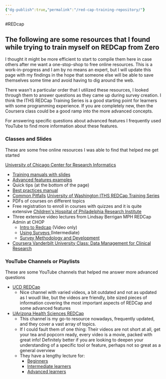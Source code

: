 ```yaml
---
{"dg-publish":true,"permalink":"/red-cap-training-repository/"}
---
```


#REDcap 

## The following are some resources that I found while trying to train myself on REDCap from Zero

I thought it might be more efficient to start to compile them here in case others after me want a one-stop-shop to free online resources. This is a work-in-progress and I am by no means an expert, but I will update this page with my findings in the hope that someone else will be able to save themselves some time and avoid having to dig around the web.

There wasn't a particular order that I utilized these resources, I looked through them to answer questions as they came up during survey creation. I think the ITHS REDCap Training Series is a good starting point for learners with some programming experience. If you are completely new, then the Coursera class could be a good ramp into the more advanced concepts. 

For answering specific questions about advanced features I frequently used YouTube to find more information about these features. 

### Classes and Slides 
These are some free online resources I was able to find that helped me get started

[University of Chicago Center for Research Informatics](https://cri.uchicago.edu/redcap-training/)
- [Training manuals with slides](https://cri.uchicago.edu/wp-content/uploads/2015/12/REDCap-Quick-Start-Guide.pdf)
- [Advanced features examples](https://redcap.uchicago.edu/surveys/?s=nMJDfL4Zcq)
- Quick tips (at the bottom of the page)
- [Best practices manual](https://cri.uchicago.edu/wp-content/uploads/2015/12/REDCap-Best-Practices.pdf)
- [Common Pitfalls](https://cri.uchicago.edu/wp-content/uploads/2016/04/REDCap-Avoid-Common-Pitfalls.pdf)
[University of Washington ITHS REDCap Training Series](https://www.iths.org/investigators/services/bmi/redcap/curriculum/)
- PDFs of courses on different topics
- Free registration to enroll in courses with quizzes and it is quite extensive
[Children's Hospital of Philadelphia Research Institute](https://www.research.chop.edu/services/redcap-training)
- Three extensive video lectures from Lindsay Berrigan MPH REDCap Admin at CHOP
	- [Intro to Redcap](https://vimeo.com/895098325?share=copy) (Video only)
	- [Using Surveys ](https://vimeo.com/749264916?turnstile=0.A12KtaG66cQdzyun5ysanv1A71GGrUz1z2GUAX36US2s0TFIXYvdRIKbR8DX3tmQLbQwX_0J4Hi92_snXjDzkdzmUCvDCHRGEzUGiLIb0sPd7le5w4ADNjTRm6JGbsjdvYV2vu9tGaaOotsSuzMMqN-BiuIt9T-dUjAHLz6TJ3VR7zLOcIUmYrdk5jydfIRQ7oErQ51qxV3tTZxDkXjP_nOsOBMVfg4-lCYHTkQOlSl-OyeD-FZHNuF9P6XRxYP1MHigRrjcoViQdGP__OuBiGZe78y6fzMYOpZhhxuFAnP2EIRxZRVQmOLBSQBPLKv8_yCj7Nyzao24-aw0xxiIT9t9Ld8A8VzwGdG0lAvUZW7ziouG_valmfrdALzBGTEU9aqjg7nr1K2dJvaiQLlGYBD-lnPXRb1j6XZq1vgpQFMAx5vdtWa_k0Dq8_4vAbRga-3sVPW8oboM_VMu8aWs0NLKexmrj0ekKZ1-kGHkJegtLFNqR73Pbxw_hZWnhdQrez__rKI0tIFXbM31452nAyQ3BDX42GF5edfLOo71p1gPV2i-JdK0wZANpxE13ya8ffYptVxsaSb0jvXiCdkfFaPvA87IiBbDkIl4uVueqt5iGJRmw4e1xkhcPLfMX4KbNv7SWXZsF4CsLXkddRbx5MY2Z2J9msTrDBIhzJM7qU4ymLkCTZpzHGqOIVbUKf8LYp-Y7ryJaIX6eCnWMU9m9UrrOs1XuyQvIBvT3cvMBy0.43uGtmeormlbbvxHACj1Yg.736e1d07364bf2984d605c3f3886ae584bc9810f3283af8d949e707dc570c7ba)(Intermediate) 
	- [Survey Methodology and Development](https://www.youtube.com/watch?v=4RO224lgOfE)
- [Coursera Vanderbilt University Class: Data Management for Clinical Research](https://www.coursera.org/learn/clinical-data-management#modules)

### YouTube Channels or Playlists 
These are some YouTube channels that helped me answer more advanced questions 

- [ UCD REDCap](https://www.youtube.com/@ucdredcap5650/videos)
	- Nice channel with varied videos, a bit outdated and not as updated as I woudl like, but the videos are friendly, bite sized pieces of information covering the most important aspects of REDCap and some advanced features
- [UArizona Health Sciences REDCap](https://www.youtube.com/@cb2redcap)
	- This channel is my go-to resource nowadays, frequently updated, and they cover a vast array of topics. 
	- If I could fault them of one thing: Their videos are not short at all, get your tea and popcorn ready, every video is a movie, packed with great info! Definitely better if you are looking to deepen your understanding of a specific tool or feature, perhaps not so great as a general overview
	-  They have a lengthy lecture for:
		- [Beginners ](https://www.youtube.com/watch?v=3GZM1U_LB3g)
		- [Intermediate learners](https://www.youtube.com/watch?v=clyVnigkhpM)
		- [Advanced learners](https://www.youtube.com/watch?v=zftXvMp34gA)
